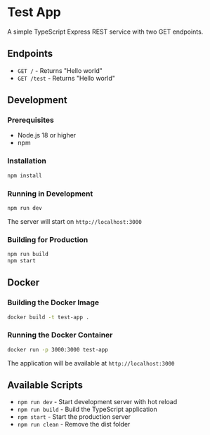 # Test App

A simple TypeScript Express REST service with two GET endpoints.

## Endpoints

- `GET /` - Returns "Hello world"
- `GET /test` - Returns "Hello world"

## Development

### Prerequisites

- Node.js 18 or higher
- npm

### Installation

```bash
npm install
```

### Running in Development

```bash
npm run dev
```

The server will start on `http://localhost:3000`

### Building for Production

```bash
npm run build
npm start
```

## Docker

### Building the Docker Image

```bash
docker build -t test-app .
```

### Running the Docker Container

```bash
docker run -p 3000:3000 test-app
```

The application will be available at `http://localhost:3000`

## Available Scripts

- `npm run dev` - Start development server with hot reload
- `npm run build` - Build the TypeScript application
- `npm start` - Start the production server
- `npm run clean` - Remove the dist folder
